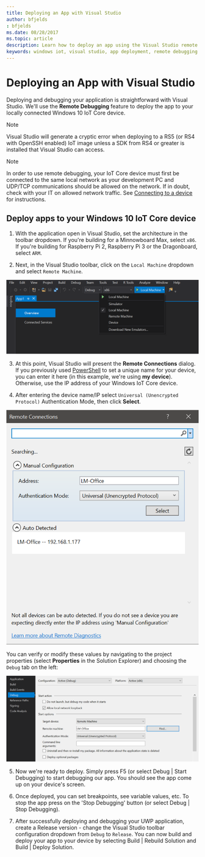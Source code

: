 ```yaml
---
title: Deploying an App with Visual Studio
author: bfjelds
: bfjelds
ms.date: 08/28/2017
ms.topic: article
description: Learn how to deploy an app using the Visual Studio remote debugging feature.
keywords: windows iot, visual studio, app deployment, remote debugging
---
```


# Deploying an App with Visual Studio

Deploying and debugging your application is straightforward with Visual Studio. We'll use the **Remote Debugging** feature to deploy the app to your locally connected Windows 10 IoT Core device. 

> [!NOTE]
> Visual Studio will generate a cryptic error when deploying to a RS5 (or RS4 with OpenSSH enabled) IoT image unless a SDK from RS4 or greater is installed that Visual Studio can access.

> [!NOTE]
> In order to use remote debugging, your IoT Core device must first be connected to the same local network as your development PC and UDP/TCP communications should be allowed on the network. If in doubt, check with your IT on allowed network traffic. See [Connecting to a device](../connect-your-device/SetupWiFi.md) for instructions.

## Deploy apps to your Windows 10 IoT Core device

1. With the application open in Visual Studio, set the architecture in the toolbar dropdown. If you're building for a Minnowboard Max, select `x86`. If you're building for Raspberry Pi 2, Raspberry Pi 3 or the Dragonboard, select `ARM`.

2. Next, in the Visual Studio toolbar, click on the `Local Machine` dropdown and select `Remote Machine`.

![Remote machine in Visual Studio](../media/AppDeployment/remote-vs.png)

3. At this point, Visual Studio will present the **Remote Connections** dialog. If you previously used [PowerShell](../connect-your-device/PowerShell.md) to set a unique name for your device, you can enter it here (in this example, we're using **my device**). Otherwise, use the IP address of your Windows IoT Core device.

4. After entering the device name/IP select `Universal (Unencrypted Protocol)` Authentication Mode, then click **Select**. 

![Universal authentication mode](../media/AppDeployment/remote-connections.png)

You can verify or modify these values by navigating to the project properties (select **Properties** in the Solution Explorer) and choosing the `Debug` tab on the left:

![Debug tab](../media/AppDeployment/debug-tab.png)

5. Now we're ready to deploy. Simply press F5 (or select Debug | Start Debugging) to start debugging our app. You should see the app come up on your device's screen.

6. Once deployed, you can set breakpoints, see variable values, etc. To stop the app press on the 'Stop Debugging' button (or select Debug | Stop Debugging).

7. After successfully deploying and debugging your UWP application, create a Release version - change the Visual Studio toolbar configuration dropdown from `Debug` to `Release`.  You can now build and deploy your app to your device by selecting Build | Rebuild Solution and Build | Deploy Solution.

